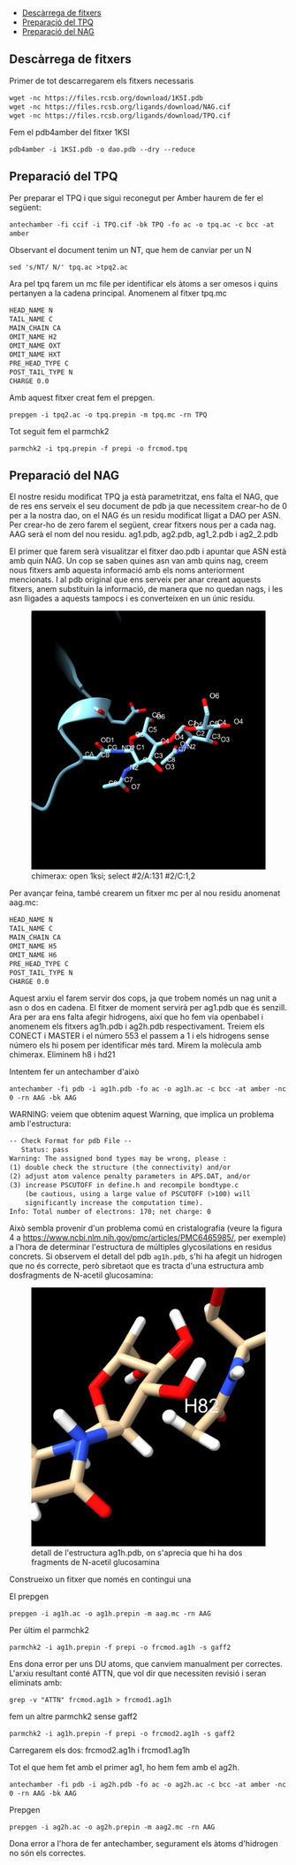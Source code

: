 - [Descàrrega de fitxers](#descàrrega-de-fitxers)
- [Preparació del TPQ](#preparació-del-tpq)
- [Preparació del NAG](#preparació-del-nag)


## Descàrrega de fitxers

Primer de tot descarregarem els fitxers necessaris

```
wget -nc https://files.rcsb.org/download/1KSI.pdb
wget -nc https://files.rcsb.org/ligands/download/NAG.cif
wget -nc https://files.rcsb.org/ligands/download/TPQ.cif
```
Fem el pdb4amber del fitxer 1KSI
```
pdb4amber -i 1KSI.pdb -o dao.pdb --dry --reduce
```

## Preparació del TPQ

Per preparar el TPQ i que sigui reconegut per Amber haurem de fer el següent:
```
antechamber -fi ccif -i TPQ.cif -bk TPQ -fo ac -o tpq.ac -c bcc -at amber
```
Observant el document tenim un NT, que hem de canviar per un N
```
sed 's/NT/ N/' tpq.ac >tpq2.ac
```

Ara pel tpq farem un mc file per identificar els àtoms a ser omesos i quins pertanyen a la cadena principal. Anomenem al fitxer tpq.mc
```
HEAD_NAME N
TAIL_NAME C
MAIN_CHAIN CA
OMIT_NAME H2
OMIT_NAME OXT
OMIT_NAME HXT
PRE_HEAD_TYPE C
POST_TAIL_TYPE N
CHARGE 0.0
```
Amb aquest fitxer creat fem el prepgen.
```
prepgen -i tpq2.ac -o tpq.prepin -m tpq.mc -rn TPQ
```

Tot seguit fem el parmchk2
```
parmchk2 -i tpq.prepin -f prepi -o frcmod.tpq
```

## Preparació del NAG

El nostre residu modificat TPQ ja està parametritzat, ens falta el NAG, que de res ens serveix el seu document de pdb ja que necessitem crear-ho de 0 per a la nostra dao, on el NAG és un residu modificat lligat a DAO per ASN.
Per crear-ho de zero farem el següent, crear fitxers nous per a cada nag. AAG serà el nom del nou residu. ag1.pdb, ag2.pdb, ag1_2.pdb i ag2_2.pdb

El primer que farem serà visualitzar el fitxer dao.pdb i apuntar que ASN està amb quin NAG. Un cop se saben quines asn van amb quins nag, creem nous fitxers amb aquesta informació amb els noms anteriorment mencionats. I al pdb original que ens serveix per anar creant aquests fitxers, anem substituin la informació, de manera que no quedan nags, i les asn lligades a aquests tampocs i es converteixen en un únic residu.

<figure>
  <img
  src="figures/ag2.png"
  alt="Asn NAG NAG.">
  <figcaption>chimerax: open 1ksi; select #2/A:131 #2/C:1,2</figcaption>
</figure>

Per avançar feina, també crearem un fitxer mc per al nou residu anomenat aag.mc:
```
HEAD_NAME N
TAIL_NAME C
MAIN_CHAIN CA
OMIT_NAME H5
OMIT_NAME H6
PRE_HEAD_TYPE C
POST_TAIL_TYPE N
CHARGE 0.0
```
Aquest arxiu el farem servir dos cops, ja que trobem només un nag unit a asn o dos en cadena. El fitxer de moment servirà per ag1.pdb que és senzill. Ara per ara ens falta afegir hidrogens, així que ho fem via openbabel i anomenem els fitxers ag1h.pdb i ag2h.pdb respectivament. Treiem els CONECT i MASTER i el número 553 el passem a 1 i els hidrogens sense número els hi posem per identificar més tard. Mirem la molècula amb chimerax. Eliminem h8 i hd21

Intentem fer un antechamber d'això
```
antechamber -fi pdb -i ag1h.pdb -fo ac -o ag1h.ac -c bcc -at amber -nc 0 -rn AAG -bk AAG
```
WARNING: veiem que obtenim aquest Warning, que implica un problema amb l'estructura:

```
-- Check Format for pdb File --
   Status: pass
Warning: The assigned bond types may be wrong, please :
(1) double check the structure (the connectivity) and/or 
(2) adjust atom valence penalty parameters in APS.DAT, and/or 
(3) increase PSCUTOFF in define.h and recompile bondtype.c
    (be cautious, using a large value of PSCUTOFF (>100) will 
    significantly increase the computation time).
Info: Total number of electrons: 170; net charge: 0
```

Això sembla provenir d'un problema comú en cristalografia (veure la figura 4 a https://www.ncbi.nlm.nih.gov/pmc/articles/PMC6465985/, per exemple) a l'hora de determinar l'estructura de múltiples glycosilations en residus concrets.  Si observem el detall del pdb `ag1h.pdb`, s'hi ha afegit un hidrogen que no és correcte, però sibretaot que es tracta d'una estructura amb dosfragments de N-acetil glucosamina:

<figure>
  <img
  src="figures/ag2h_error.png"
  alt="Asn NAG NAG.">
  <figcaption>detall de l'estructura ag1h.pdb, on s'aprecia que hi ha dos fragments de N-acetil glucosamina</figcaption>
</figure>

Construeixo un fitxer que només en contingui una

El prepgen

```
prepgen -i ag1h.ac -o ag1h.prepin -m aag.mc -rn AAG
```

Per últim el parmchk2
```
parmchk2 -i ag1h.prepin -f prepi -o frcmod.ag1h -s gaff2
```
Ens dona error per uns DU atoms, que canviem manualment per correctes. L'arxiu resultant conté ATTN, que vol dir que necessiten revisió i seran eliminats amb:
```
grep -v "ATTN" frcmod.ag1h > frcmod1.ag1h
```
fem un altre parmchk2 sense gaff2
```
parmchk2 -i ag1h.prepin -f prepi -o frcmod2.ag1h -s gaff2
```
Carregarem els dos: frcmod2.ag1h i frcmod1.ag1h

Tot el que hem fet amb el primer ag1, ho hem fem amb el ag2h. 
```
antechamber -fi pdb -i ag2h.pdb -fo ac -o ag2h.ac -c bcc -at amber -nc 0 -rn AAG -bk AAG
```
Prepgen
```
prepgen -i ag2h.ac -o ag2h.prepin -m aag2.mc -rn AAG
```
Dona error a l'hora de fer antechamber, segurament els àtoms d'hidrogen no són els correctes.